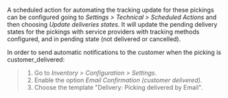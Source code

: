 A scheduled action for automating the tracking update for these pickings
can be configured going to *Settings \> Technical \> Scheduled Actions*
and then choosing *Update deliveries states*. It will update the pending
delivery states for the pickings with service providers with tracking
methods configured, and in pending state (not delivered or cancelled).

In order to send automatic notifications to the customer when the
picking is customer_delivered:

> 1.  Go to *Inventory \> Configuration \> Settings*.
> 2.  Enable the option *Email Confirmation (customer delivered)*.
> 3.  Choose the template "Delivery: Picking delivered by Email".

